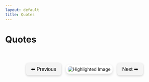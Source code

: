 ```yaml
---
layout: default
title: Quotes
---
```


# Quotes

<div id="latest-image"></div>
<div class="gallery" id="gallery"></div>

<!-- Modal for full-size view -->
<div id="imgModal" class="modal">
  <span class="close">&times;</span>
  <span class="prev">&#10094;</span>
  <span class="next">&#10095;</span>
  <img class="modal-content" id="modalImg">
  <div id="caption"></div>

  <!-- Buttons -->
  <div class="modal-actions">
    <a id="downloadBtn" download class="download-btn">⬇ Download</a>
    <button id="shareBtn" class="share-btn">🔗 Share</button>
  </div>
</div>

<style>
  /* Latest image styling */
  #latest-image img {
    width: 100%;
    height: auto;
    max-height: 70vh;
    object-fit: contain;
    border-radius: 12px;
    margin-bottom: 30px;
    box-shadow: 0 6px 18px rgba(0,0,0,0.15);
    cursor: pointer;
  }

  /* Gallery */
  .gallery {
    display: grid;
    grid-template-columns: repeat(auto-fit, minmax(150px, 1fr));
    gap: 15px;
    padding: 10px;
    max-width: 1200px;
    margin: auto;
  }
  .gallery img {
    width: 100%;
    height: 140px;
    object-fit: cover;
    border-radius: 10px;
    box-shadow: 0 4px 10px rgba(0,0,0,0.1);
    cursor: pointer;
    transition: transform 0.2s;
  }
  .gallery img:hover {
    transform: scale(1.05);
  }

  /* Modal styles */
  .modal {
    display: none;
    position: fixed;
    z-index: 9999;
    padding-top: 60px;
    left: 0;
    top: 0;
    width: 100%;
    height: 100%;
    overflow: hidden;
    background-color: rgba(0,0,0,0.9);
  }
  .modal-content {
    display: block;
    margin: auto;
    max-width: 90%;
    max-height: 80vh;
    border-radius: 10px;
    transition: transform 0.3s ease;
  }
  #caption {
    margin: 15px auto;
    text-align: center;
    color: #ccc;
    font-size: 18px;
  }
  .close {
    position: absolute;
    top: 15px;
    right: 30px;
    color: #fff;
    font-size: 40px;
    font-weight: bold;
    cursor: pointer;
    transition: color 0.3s;
  }
  .close:hover { color: #f00; }

  /* Arrows */
  .prev, .next {
    cursor: pointer;
    position: absolute;
    top: 50%;
    padding: 16px;
    color: white;
    font-weight: bold;
    font-size: 40px;
    transition: 0.3s;
    user-select: none;
  }
  .prev { left: 20px; }
  .next { right: 20px; }
  .prev:hover, .next:hover { color: #f00; }

  /* Action buttons (download + share) */
  .modal-actions {
    position: absolute;
    bottom: 40px;
    left: 50%;
    transform: translateX(-50%);
    display: flex;
    gap: 15px;
  }
  .download-btn, .share-btn {
    padding: 10px 18px;
    border-radius: 6px;
    font-size: 16px;
    font-weight: bold;
    text-decoration: none;
    cursor: pointer;
    transition: background 0.3s;
  }
  .download-btn {
    background: #28a745;
    color: white;
  }
  .download-btn:hover { background: #218838; }
  .share-btn {
    background: #007bff;
    color: white;
    border: none;
  }
  .share-btn:hover { background: #0069d9; }
</style>

<div style="display: flex; align-items: center; justify-content: center; margin: 20px 0;">

  <!-- Previous Button -->
  <button style="background: #f4f4f4; border: none; padding: 10px 16px; border-radius: 8px; cursor: pointer; font-size: 16px; box-shadow: 0 2px 6px rgba(0,0,0,0.2); margin-right: 15px;">
    ⬅ Previous
  </button>

  <!-- Highlighted Image -->
  <div style="position: relative; display: inline-block;">
    <img src="https://via.placeholder.com/400x250" alt="Highlighted Image" 
         style="border-radius: 12px; 
                border: 6px solid transparent; 
                background: linear-gradient(white, rgba(255,255,255,0.6)) padding-box, 
                            linear-gradient(to bottom right, rgba(255,255,255,0.9), rgba(255,255,255,0.4)) border-box; 
                box-shadow: 0 4px 10px rgba(0,0,0,0.15); 
                max-width: 100%; 
                height: auto;">
  </div>

  <!-- Next Button -->
  <button style="background: #f4f4f4; border: none; padding: 10px 16px; border-radius: 8px; cursor: pointer; font-size: 16px; box-shadow: 0 2px 6px rgba(0,0,0,0.2); margin-left: 15px;">
    Next ➡
  </button>

</div>


<script>
  const username = "rpsgit";       
  const repo = "wizewisdom";       
  const branch = "main";           
  const folder = "assets/images";  

  const apiUrl = `https://api.github.com/repos/${username}/${repo}/contents/${folder}?ref=${branch}`;
  const gallery = document.getElementById("gallery");
  const latestImageDiv = document.getElementById("latest-image");

  let images = [];
  let currentIndex = 0;

  // Natural sort function (handles numbers properly)
function naturalSort(a, b) {
  return a.name.localeCompare(b.name, undefined, { numeric: true, sensitivity: 'base' });
}

fetch(apiUrl)
  .then(response => response.json())
  .then(files => {
    // Filter only image files
    let imageFiles = files.filter(file => 
      file.type === "file" && /\.(jpg|jpeg|png|gif|webp)$/i.test(file.name)
    );

    // Sort descending using natural sort
    imageFiles.sort((a, b) => naturalSort(b, a));

    // Build image URLs in sorted order
    images = imageFiles.map(file => 
      `https://raw.githubusercontent.com/${username}/${repo}/${branch}/${folder}/${file.name}`
    );

    // Render latest image (first one)
    if (images.length > 0) {
      const latestImg = document.createElement("img");
      latestImg.src = images[0];
      latestImg.alt = imageFiles[0].name;
      latestImg.addEventListener("click", () => openModal(0));
      latestImageDiv.appendChild(latestImg);
    }

    // Render rest of the gallery
    images.slice(1).forEach((imgUrl, index) => {
      const img = document.createElement("img");
      img.src = imgUrl;
      img.alt = imageFiles[index + 1].name;
      img.addEventListener("click", () => openModal(index + 1));
      gallery.appendChild(img);
    });
  })
  .catch(error => {
    gallery.innerHTML = "<p>⚠️ Could not load images. Check repo settings.</p>";
    console.error("Error loading images:", error);
  });

  const modal = document.getElementById("imgModal");
  const modalImg = document.getElementById("modalImg");
  const captionText = document.getElementById("caption");
  const closeBtn = document.getElementsByClassName("close")[0];
  const prevBtn = document.querySelector(".prev");
  const nextBtn = document.querySelector(".next");
  const downloadBtn = document.getElementById("downloadBtn");
  const shareBtn = document.getElementById("shareBtn");

  function openModal(index) {
    modal.style.display = "block";
    currentIndex = index;
    updateModalImage();
  }

  function updateModalImage() {
    modalImg.src = images[currentIndex];
    captionText.innerHTML = images[currentIndex].split("/").pop();
    downloadBtn.href = images[currentIndex];
  }

  closeBtn.onclick = () => modal.style.display = "none";
  modal.onclick = (e) => { if (e.target === modal) modal.style.display = "none"; };

  document.addEventListener("keydown", function(e) {
    if (e.key === "Escape") modal.style.display = "none";
    if (e.key === "ArrowRight") nextImage();
    if (e.key === "ArrowLeft") prevImage();
  });

  prevBtn.onclick = prevImage;
  nextBtn.onclick = nextImage;

  function prevImage() {
    currentIndex = (currentIndex - 1 + images.length) % images.length;
    updateModalImage();
  }
  function nextImage() {
    currentIndex = (currentIndex + 1) % images.length;
    updateModalImage();
  }

  // Share button logic
  shareBtn.onclick = () => {
    const url = images[currentIndex];
    if (navigator.share) {
      navigator.share({
        title: "Check out this quote!",
        text: "Found this inspiring quote image ✨",
        url: url
      }).catch(err => console.log("Share canceled", err));
    } else {
      // Fallback: prompt options
      const shareOptions = `
        Share this image:
        🔗 Copy Link: ${url}
        🐦 Twitter: https://twitter.com/intent/tweet?url=${encodeURIComponent(url)}
        📘 Facebook: https://www.facebook.com/sharer/sharer.php?u=${encodeURIComponent(url)}
      `;
      alert(shareOptions);
    }
  };

  // Swipe support (mobile)
  let startX = 0, startY = 0;
  modalImg.addEventListener("touchstart", (e) => {
    startX = e.touches[0].clientX;
    startY = e.touches[0].clientY;
  });
  modalImg.addEventListener("touchend", (e) => {
    if (!startX || !startY) return;
    let endX = e.changedTouches[0].clientX;
    let endY = e.changedTouches[0].clientY;
    let diffX = endX - startX;
    let diffY = endY - startY;
    if (Math.abs(diffX) > Math.abs(diffY)) {
      if (diffX > 50) prevImage();
      else if (diffX < -50) nextImage();
    } else {
      if (diffY > 50) modal.style.display = "none";
    }
    startX = 0; startY = 0;
  });
</script>
